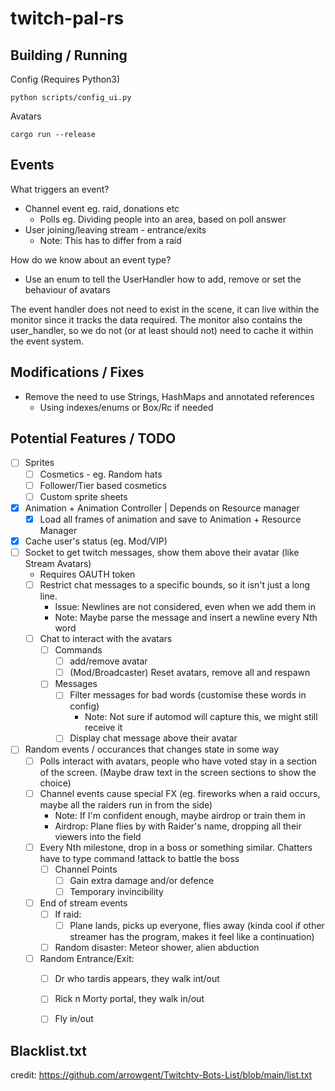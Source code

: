 # twitch-pal-rs


## Building / Running
Config (Requires Python3)
```
python scripts/config_ui.py
```

Avatars
```
cargo run --release
```


## Events
What triggers an event?
* Channel event eg. raid, donations etc
    * Polls eg. Dividing people into an area, based on poll answer
* User joining/leaving stream - entrance/exits
    * Note: This has to differ from a raid

How do we know about an event type?
* Use an enum to tell the UserHandler how to add, remove or set the behaviour of avatars

The event handler does not need to exist in the scene, it can live within the monitor since it tracks the data required. The monitor also contains the user_handler, so we do not (or at least should not) need to cache it within the event system. 


## Modifications / Fixes
* Remove the need to use Strings, HashMaps and annotated references
    * Using indexes/enums or Box<T>/Rc<T> if needed


## Potential Features / TODO
* [ ] Sprites
    * [ ] Cosmetics - eg. Random hats
    * [ ] Follower/Tier based cosmetics
    * [ ] Custom sprite sheets
* [x] Animation + Animation Controller | Depends on Resource manager
    * [x] Load all frames of animation and save to Animation + Resource Manager
* [x] Cache user's status (eg. Mod/VIP)
* [ ] Socket to get twitch messages, show them above their avatar (like Stream Avatars)
    - Requires OAUTH token
    * [ ] Restrict chat messages to a specific bounds, so it isn't just a long line.
        * Issue: Newlines are not considered, even when we add them in
        * Note: Maybe parse the message and insert a newline every Nth word
    * [ ] Chat to interact with the avatars
        * [ ] Commands
            * [ ] add/remove avatar
            * [ ] (Mod/Broadcaster) Reset avatars, remove all and respawn
        * [ ] Messages
            * [ ] Filter messages for bad words (customise these words in config)
                - Note: Not sure if automod will capture this, we might still receive it
            * [ ] Display chat message above their avatar
* [ ] Random events / occurances that changes state in some way
    * [ ] Polls interact with avatars, people who have voted stay in a section of the screen. (Maybe draw text in the screen sections to show the choice)
    * [ ] Channel events cause special FX (eg. fireworks when a raid occurs, maybe all the raiders run in from the side)
        * Note: If I'm confident enough, maybe airdrop or train them in
        * Airdrop: Plane flies by with Raider's name, dropping all their viewers into the field
    * [ ] Every Nth milestone, drop in a boss or something similar. Chatters have to type command !attack to battle the boss
        * [ ] Channel Points
            * [ ] Gain extra damage and/or defence
            * [ ] Temporary invincibility
    * [ ] End of stream events
        * [ ] If raid:
            * [ ] Plane lands, picks up everyone, flies away (kinda cool if other streamer has the program, makes it feel like a continuation)
        * [ ] Random disaster: Meteor shower, alien abduction
    * [ ] Random Entrance/Exit:
        * [ ] Dr who tardis appears, they walk int/out
        * [ ] Rick n Morty portal, they walk in/out
        * [ ] Fly in/out


## Blacklist.txt
credit: https://github.com/arrowgent/Twitchtv-Bots-List/blob/main/list.txt